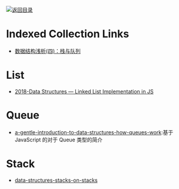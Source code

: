 [![返回目录](https://user-images.githubusercontent.com/5803001/38079637-ff0abcf0-3371-11e8-9b76-ad651620afc7.jpg)](https://github.com/wxyyxc1992/Awesome-Links)

# Indexed Collection Links

* [数据结构浅析(四)：栈与队列](http://www.jianshu.com/p/c3ba7e56fb53)

# List

* [2018-Data Structures — Linked List Implementation in JS](https://medium.com/front-end-hacking/data-structures-linked-list-implementation-in-js-3beb48ff49cd)

# Queue

* [a-gentle-introduction-to-data-structures-how-queues-work](https://medium.freecodecamp.com/a-gentle-introduction-to-data-structures-how-queues-work-f8b871938e64#.yrvrzksc8):基于 JavaScript 的对于 Queue 类型的简介

# Stack

* [data-structures-stacks-on-stacks](https://medium.freecodecamp.com/data-structures-stacks-on-stacks-c25f2633c529#.b81mr23xr)

